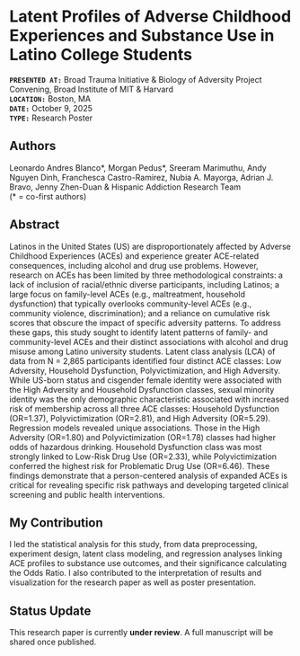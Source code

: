# Latent Profiles of Adverse Childhood Experiences and Substance Use in Latino College Students

**`PRESENTED AT:`** Broad Trauma Initiative & Biology of Adversity Project Convening, Broad Institute of MIT & Harvard  
**`LOCATION:`** Boston, MA   
**`DATE:`** October 9, 2025  
**`TYPE:`** Research Poster   


## Authors  
Leonardo Andres Blanco*, Morgan Pedus*, Sreeram Marimuthu, Andy Nguyen Dinh, Franchesca Castro-Ramirez, Nubia A. Mayorga, Adrian J. Bravo, Jenny Zhen-Duan & Hispanic Addiction Research Team  
(* = co-first authors)

## Abstract  

Latinos in the United States (US) are disproportionately affected by Adverse Childhood Experiences (ACEs) and experience greater ACE-related consequences, including alcohol and drug use problems. However, research on ACEs has been limited by three methodological constraints: a lack of inclusion of racial/ethnic diverse participants, including Latinos; a large focus on family-level ACEs (e.g., maltreatment, household dysfunction) that typically overlooks community-level ACEs (e.g., community violence, discrimination); and a reliance on cumulative risk scores that obscure the impact of specific adversity patterns. To address these gaps, this study sought to identify latent patterns of family- and community-level ACEs and their distinct associations with alcohol and drug misuse among Latino university students. Latent class analysis (LCA) of data from N = 2,865 participants identified four distinct ACE classes: Low Adversity, Household Dysfunction, Polyvictimization, and High Adversity. While US-born status and cisgender female identity were associated with the High Adversity and Household Dysfunction classes, sexual minority identity was the only demographic characteristic associated with increased risk of membership across all three ACE classes: Household Dysfunction (OR=1.37), Polyvictimization (OR=2.81), and High Adversity (OR=5.29). Regression models revealed unique associations. Those in the High Adversity (OR=1.80) and Polyvictimization (OR=1.78) classes had higher odds of hazardous drinking. Household Dysfunction class was most strongly linked to Low-Risk Drug Use (OR=2.33), while Polyvictimization conferred the highest risk for Problematic Drug Use (OR=6.46). These findings demonstrate that a person-centered analysis of expanded ACEs is critical for revealing specific risk pathways and developing targeted clinical screening and public health interventions.  

## My Contribution

I led the statistical analysis for this study, from data preprocessing, experiment design, latent class modeling, and regression analyses linking ACE profiles to substance use outcomes, and their significance calculating the Odds Ratio. I also contributed to the interpretation of results and visualization for the research paper as well as poster presentation.


## Status Update  
This research paper is currently **under review**. A full manuscript will be shared once published.
